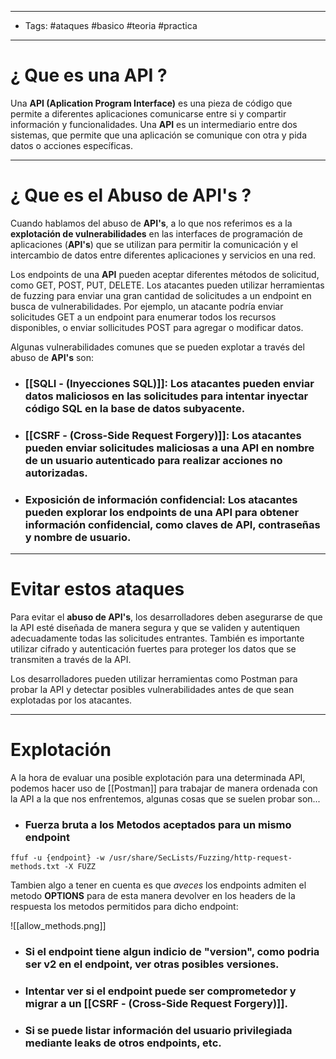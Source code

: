 ----
- Tags: #ataques #basico #teoria #practica
----

# ¿ Que es una **API** ? 

Una **API (Aplication Program Interface)** es una pieza de código que permite a diferentes aplicaciones comunicarse entre si y compartir información y funcionalidades. Una **API** es un intermediario entre dos sistemas, que permite que una aplicación se comunique con otra y pida datos o acciones específicas.

----

# ¿ Que es el **Abuso de API's** ? 

Cuando hablamos del abuso de **API's**, a lo que nos referimos es a la **explotación de vulnerabilidades** en las interfaces de programación de aplicaciones (**API's**) que se utilizan para permitir la comunicación y el intercambio de datos entre diferentes aplicaciones y servicios en una red. 

Los endpoints de una **API** pueden aceptar diferentes métodos de solicitud, como GET, POST, PUT, DELETE. Los atacantes pueden utilizar herramientas de fuzzing para enviar una gran cantidad de solicitudes a un endpoint en busca de vulnerabilidades. Por ejemplo, un atacante podría enviar solicitudes GET a un endpoint para enumerar todos los recursos disponibles, o enviar sollicitudes POST para agregar o modificar datos. 

Algunas vulnerabilidades comunes que se pueden explotar a través del abuso de **API's** son: 

- ### [[SQLI - (Inyecciones SQL)]]: Los atacantes pueden enviar datos maliciosos en las solicitudes para intentar inyectar código SQL en la base de datos subyacente. 
- ### [[CSRF - (Cross-Side Request Forgery)]]: Los atacantes pueden enviar solicitudes maliciosas a una **API** en nombre de un usuario autenticado para realizar acciones no autorizadas. 
- ### **Exposición de información confidencial**: Los atacantes pueden explorar los endpoints de una API para obtener información confidencial, como claves de API, contraseñas y nombre de usuario. 

------------

# Evitar estos ataques 

Para evitar el **abuso de API's**, los desarrolladores deben asegurarse de que la API esté diseñada de manera segura y que se validen y autentiquen adecuadamente todas las solicitudes entrantes. También es importante utilizar cifrado y autenticación fuertes para proteger los datos que se transmiten a través de la API. 

Los desarrolladores pueden utilizar herramientas como Postman para probar la API y detectar posibles vulnerabilidades antes de que sean explotadas por los atacantes. 

----

# Explotación 

A la hora de evaluar una posible explotación para una determinada API, podemos hacer uso de [[Postman]] para trabajar de manera ordenada con la API a la que nos enfrentemos, algunas cosas que se suelen probar son...

- ### Fuerza bruta a los Metodos aceptados para un mismo endpoint

```shell
ffuf -u {endpoint} -w /usr/share/SecLists/Fuzzing/http-request-methods.txt -X FUZZ 
```

Tambien algo a tener en cuenta es que *aveces* los endpoints admiten el metodo **OPTIONS** para de esta manera devolver en los headers de la respuesta los metodos permitidos para dicho endpoint:

![[allow_methods.png]]

- ### Si el endpoint tiene algun indicio de "version", como podria ser **v2** en el endpoint, ver otras posibles versiones. 
- ### Intentar ver si el endpoint puede ser comprometedor y migrar a un [[CSRF - (Cross-Side Request Forgery)]].
- ### Si se puede listar información del usuario privilegiada mediante leaks de otros endpoints, etc. 